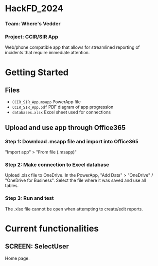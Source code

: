 # HackFD_2024
### Team: Where's Vedder
### Project: CCIR/SIR App
Web/phone compatible app that allows for streamlined reporting of incidents that require immediate attention.

# Getting Started
## Files
- `CCIR_SIR_App.msapp` PowerApp file
- `CCIR_SIR_App.pdf` PDF diagram of app progression
- `databases.xlsx` Excel sheet used for connections

## Upload and use app through Office365
### Step 1: Download .msapp file and import into Office365
"Import app" > "From file (.msapp)"

### Step 2: Make connection to Excel database
Upload .xlsx file to OneDrive. In the PowerApp, "Add Data" > "OneDrive" / "OneDrive for Business". Select the file where it was saved and use all tables.

### Step 3: Run and test
The .xlsx file cannot be open when attempting to create/edit reports. 

# Current functionalities
## SCREEN: SelectUser
Home page.

